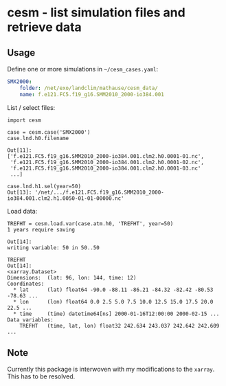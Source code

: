 # cesm - list simulation files and retrieve data

## Usage

Define one or more simulations in `~/cesm_cases.yaml`:

```yaml
SMX2000:
    folder: /net/exo/landclim/mathause/cesm_data/
    name: f.e121.FC5.f19_g16.SMM2010_2000-io384.001
``` 


List / select files:

```ipython
import cesm

case = cesm.case('SMX2000')
case.lnd.h0.filename

Out[11]: 
['f.e121.FC5.f19_g16.SMM2010_2000-io384.001.clm2.h0.0001-01.nc',
 'f.e121.FC5.f19_g16.SMM2010_2000-io384.001.clm2.h0.0001-02.nc',
 'f.e121.FC5.f19_g16.SMM2010_2000-io384.001.clm2.h0.0001-03.nc'
 ...]

case.lnd.h1.sel(year=50)
Out[13]: '/net/.../f.e121.FC5.f19_g16.SMM2010_2000-io384.001.clm2.h1.0050-01-01-00000.nc'

``` 

Load data:
```ipython
TREFHT = cesm.load.var(case.atm.h0, 'TREFHT', year=50)
1 years require saving

Out[14]:
writing variable: 50 in 50..50

TREFHT
Out[14]:
<xarray.Dataset>
Dimensions:  (lat: 96, lon: 144, time: 12)
Coordinates:
  * lat      (lat) float64 -90.0 -88.11 -86.21 -84.32 -82.42 -80.53 -78.63 ...
  * lon      (lon) float64 0.0 2.5 5.0 7.5 10.0 12.5 15.0 17.5 20.0 22.5 ...
  * time     (time) datetime64[ns] 2000-01-16T12:00:00 2000-02-15 ...
Data variables:
    TREFHT   (time, lat, lon) float32 242.634 243.037 242.642 242.609 ...

``` 


## Note

Currently this package is interwoven with my modifications to the `xarray`.
This has to be resolved.



